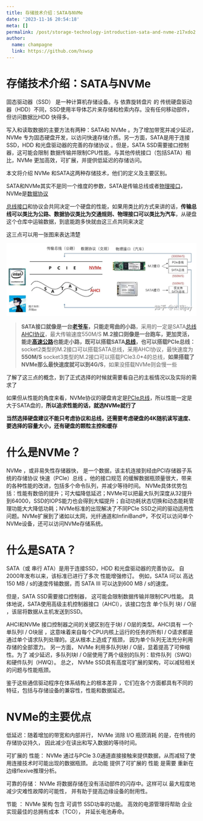 ```yaml
---
title: 存储技术介绍：SATA与NVMe
date: '2023-11-16 20:54:18'
meta: []
permalink: /post/storage-technology-introduction-sata-and-nvme-z17xdo2.html
author:
  name: champagne
  link: https://github.com/hswsp
---
```



<!-- more -->


# 存储技术介绍：SATA与NVMe

固态驱动器（SSD） 是一种计算机存储设备。与 依靠旋转盘片 的 传统硬盘驱动器（HDD）不同，SSD使用半导体芯片来存储和检索内存。没有任何移动部件，但访问数据比HDD 快得多。

写入和读取数据的主要方法有两种：SATA和 NVMe 。为了增加带宽并减少延迟， NVMe 专为固态硬盘开发，以访问快速存储介质。另一方面，SATA是用于连接SSD，HDD 和光盘驱动器的完善的存储协议 。但是，SATA SSD需要接口控制器，这可能会限制 数据传输并限制CPU性能。与其他传统接口（包括SATA）相比，NVMe 更加高效，可扩展，并提供低延迟的存储访问。

本文将介绍 NVMe 和SATA这两种存储技术，他们的定义及主要区别。

SATA和NVMe其实不是同一个维度的参数，SATA是传输总线或者[物理接口](https://www.zhihu.com/search?q=%E7%89%A9%E7%90%86%E6%8E%A5%E5%8F%A3&search_source=Entity&hybrid_search_source=Entity&hybrid_search_extra=%7B%22sourceType%22%3A%22answer%22%2C%22sourceId%22%3A2184647051%7D)，NVMe是[数据协议](https://www.zhihu.com/search?q=%E6%95%B0%E6%8D%AE%E5%8D%8F%E8%AE%AE&search_source=Entity&hybrid_search_source=Entity&hybrid_search_extra=%7B%22sourceType%22%3A%22answer%22%2C%22sourceId%22%3A2184647051%7D)

[总线接口](https://www.zhihu.com/search?q=%E6%80%BB%E7%BA%BF%E6%8E%A5%E5%8F%A3&search_source=Entity&hybrid_search_source=Entity&hybrid_search_extra=%7B%22sourceType%22%3A%22answer%22%2C%22sourceId%22%3A2184647051%7D)和协议会共同决定一个硬盘的性能，如果用类比的方式来讲的话，<span style="font-weight: bold;" class="bold">传输总线可以类比为公路、数据协议类比为交通规则、物理接口可以类比为汽车</span>，从硬盘这个仓库中运输数据，到底能跑多快就由这三点共同来决定

这三点可以用一张图来表达清楚

![](https://github.com/hswsp/IMAGE_HOST/raw/main/assets/20240228150205.webp)

> <span style="font-weight: bold;" class="bold">SATA接口就像是一台</span>​<span style="font-weight: bold;" class="bold">[老爷车](https://www.zhihu.com/search?q=%E8%80%81%E7%88%B7%E8%BD%A6&search_source=Entity&hybrid_search_source=Entity&hybrid_search_extra=%7B%22sourceType%22%3A%22answer%22%2C%22sourceId%22%3A2184647051%7D)</span>​ <span style="font-weight: bold;" class="bold">，只能走弯曲的小路</span>，采用的一定是SATA[总线AHCI协议](https://www.zhihu.com/search?q=%E6%80%BB%E7%BA%BFAHCI%E5%8D%8F%E8%AE%AE&search_source=Entity&hybrid_search_source=Entity&hybrid_search_extra=%7B%22sourceType%22%3A%22answer%22%2C%22sourceId%22%3A2184647051%7D)，最大传输速度550M/S
> <span style="font-weight: bold;" class="bold">M.2接口则像是一台跑车，更加灵活，能走</span>​<span style="font-weight: bold;" class="bold">[高速公路](https://www.zhihu.com/search?q=%E9%AB%98%E9%80%9F%E5%85%AC%E8%B7%AF&search_source=Entity&hybrid_search_source=Entity&hybrid_search_extra=%7B%22sourceType%22%3A%22answer%22%2C%22sourceId%22%3A2184647051%7D)</span>​<span style="font-weight: bold;" class="bold">也能走小路，既可以搭载SATA</span>​<span style="font-weight: bold;" class="bold">[总线](https://www.zhihu.com/search?q=%E6%80%BB%E7%BA%BF&search_source=Entity&hybrid_search_source=Entity&hybrid_search_extra=%7B%22sourceType%22%3A%22answer%22%2C%22sourceId%22%3A2184647051%7D)</span>​ <span style="font-weight: bold;" class="bold">，也可以搭载PCIe总线：</span> 
> socket2类型的M.2接口可以搭载SATA总线，采用AHCI协议，最快速度为<span style="font-weight: bold;" class="bold">550M/S</span>
> socket3类型的M.2接口可以搭载PCIe3.0*4的总线，<span style="font-weight: bold;" class="bold">如果搭载了NVMe那么最快速度就可以到4G/S</span>，如果没搭载NVMe则会慢一些

了解了这三点的概念，到了正式选择的时候就需要看自己的主板情况以及实际的需求了

如果但从性能的角度来看，NVMe协议的硬盘肯定是[PCIe总线](https://www.zhihu.com/search?q=PCIe%E6%80%BB%E7%BA%BF&search_source=Entity&hybrid_search_source=Entity&hybrid_search_extra=%7B%22sourceType%22%3A%22answer%22%2C%22sourceId%22%3A2184647051%7D)，所以性能一定是大于SATA盘的，<span style="font-weight: bold;" class="bold">所以追求性能的话，就选NVMe就行了</span>

<span style="font-weight: bold;" class="bold">当然选择硬盘建议不能只考虑协议和总线，还需要考虑硬盘的4K随机读写速度、要选择的容量大小，还有硬盘的颗粒主控和缓存</span>

# <span style="font-weight: bold;" class="bold">什么是NVMe？</span>

NVMe ，或非易失性存储器快， 是一个数据，该主机连接到经由PCI存储器子系统的存储协议 快速（PCIe）总线 。他的接口规范 的缓解数据瓶颈量很大，带来的各种性能的改进，包括多个命令队列，并减少等待时间。 NVMe具体优势包括：性能有数倍的提升；可大幅降低延迟；NVMe可以把最大队列深度从32提升到64000，SSD的IOPS能力也会得到大幅提升；自动功耗状态切换和动态能耗管理功能大大降低功耗；NVMe标准的出现解决了不同PCIe SSD之间的驱动适用性问题。NVMe扩展到了诸如以太网，光纤通道和InfiniBand®，不仅可以访问单个NVMe设备，还可以访问NVMe存储系统。

# <span style="font-weight: bold;" class="bold">什么是SATA？</span>

SATA（或 串行 ATA）是用于连接SSD，HDD 和光盘驱动器的完善协议。 自2000年发布以来，该标准已进行了多次 性能增强修订。 例如，SATA I可以 高达150 MB / s的速度传输数据，而 SATA III 可以达到600 MB / s的速度。

但是，SATA SSD需要接口控制器， 这可能会限制数据传输并限制CPU性能。 具体地说，SATA使用高级主机控制器接口（AHCI），该接口包含 单个队列 块I / O层 ，该层将数据从主机发送到SSD。

AHCI和NVMe 接口控制器之间的关键区别在于块I / O层的类型。AHCI具有 一个 单队列I / O块层 ，这意味着来自每个CPU内核上运行的任务的所有I / O请求都是通过单个请求队列处理的。这从根本上造成了瓶颈， 因为单个队列无法充分利用存储的全部潜力。 另一方面， NVMe 利用多队列块I / O层，显着提高了可伸缩性。为了 减少延迟，多队列块I / O层使用了两个级别的队列：软件队列（SWQ）和硬件队列（HWQ）。 总之， NVMe SSD具有高度可扩展的架构，可以减轻相关的问题与性能瓶颈。

鉴于这些通信驱动程序在体系结构上的根本差异 ，它们在各个方面都具有不同的特征，包括与存储设备的兼容性，性能和数据延迟。

# <span style="font-weight: bold;" class="bold">NVMe的主要优点</span>

低延迟：随着增加的带宽和内部并行， NVMe 消除 I/O 瓶颈消耗 的是，在传统的存储协议持久， 因此减少在读出和写入数据的等待时间。

可扩展的 性能： NVMe 通过与PCIe 3.0通道直接接触来提供数据，从而减轻了使用连接技术时可能出现的数据瓶颈。 此功能 提供了可扩展的 性能 是需要 重新在边缘flexive推理分析。

可靠的存储： NVMe 将数据存储在没有活动部件的闪存中。这样可以 最大程度地减少灾难性故障的可能性， 并有助于提高边缘设备的耐用性。

节能 ： NVMe 架构 包含 可调节 SSD功率的功能。 高效的电源管理将帮助 企业实现最佳的总拥有成本（TCO）， 并延长电池寿命。
